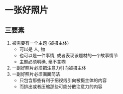 # 一张好照片

## 三要素

1. 被需要有一个主题 (被摄主体)
   - 可以是 人, 物
   - 也可以是一件事情, 或者表现该题材的一个故事情节
   - 主题必须明确, 毫不含糊
2. 一副好照片必须把注意力引向被摄主体
3. 一副好照片必须画面简洁
   - 只包含那些有利于把视线引向被摄主体的内容
   - 而排出或者压缩那些可能分散注意力的内容







